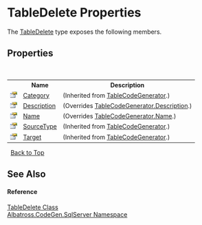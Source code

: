 # TableDelete Properties
 

The <a href="1527512A">TableDelete</a> type exposes the following members.


## Properties
&nbsp;<table><tr><th></th><th>Name</th><th>Description</th></tr><tr><td>![Public property](media/pubproperty.gif "Public property")</td><td><a href="555EC3B9">Category</a></td><td> (Inherited from <a href="2C3F99FB">TableCodeGenerator</a>.)</td></tr><tr><td>![Public property](media/pubproperty.gif "Public property")</td><td><a href="44F4AB70">Description</a></td><td> (Overrides <a href="39E91919">TableCodeGenerator.Description</a>.)</td></tr><tr><td>![Public property](media/pubproperty.gif "Public property")</td><td><a href="F02CF726">Name</a></td><td> (Overrides <a href="9A0922A">TableCodeGenerator.Name</a>.)</td></tr><tr><td>![Public property](media/pubproperty.gif "Public property")</td><td><a href="EED477D4">SourceType</a></td><td> (Inherited from <a href="2C3F99FB">TableCodeGenerator</a>.)</td></tr><tr><td>![Public property](media/pubproperty.gif "Public property")</td><td><a href="53FF08D8">Target</a></td><td> (Inherited from <a href="2C3F99FB">TableCodeGenerator</a>.)</td></tr></table>&nbsp;
<a href="#tabledelete-properties">Back to Top</a>

## See Also


#### Reference
<a href="1527512A">TableDelete Class</a><br /><a href="9727DDEC">Albatross.CodeGen.SqlServer Namespace</a><br />